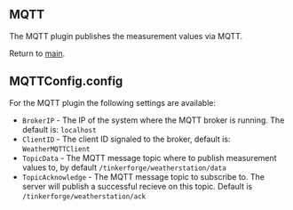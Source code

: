 ## MQTT

The MQTT plugin publishes the measurement values via MQTT.

Return to [main](./../Readme.md).

## MQTTConfig.config

For the MQTT plugin the following settings are available:

* <code>BrokerIP</code> - The IP of the system where the MQTT broker is running. The default is: <code>localhost</code>
* <code>ClientID</code> - The client ID signaled to the broker, default is: <code>WeatherMQTTClient</code>
* <code>TopicData</code> - The MQTT message topic where to publish measurement values to, by default <code>/tinkerforge/weatherstation/data</code>
* <code>TopicAcknowledge</code> - The MQTT message topic to subscribe to. The server will publish a successful recieve on this topic. Default is <code>/tinkerforge/weatherstation/ack</code>
